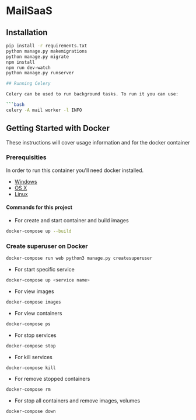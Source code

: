 # MailSaaS

## Installation
```bash
pip install -r requirements.txt
python manage.py makemigrations
python manage.py migrate
npm install
npm run dev-watch
python manage.py runserver

## Running Celery

Celery can be used to run background tasks. To run it you can use:

```bash
celery -A mail worker -l INFO
```
## Getting Started with Docker

These instructions will cover usage information and for the docker container 


### Prerequisities

In order to run this container you'll need docker installed.

* [Windows](https://docs.docker.com/windows/started)
* [OS X](https://docs.docker.com/mac/started/)
* [Linux](https://docs.docker.com/linux/started/)

#### Commands for this project

- For create and start container and build images

```bash
docker-compose up --build    
```
###  Create superuser on Docker

```bash
docker-compose run web python3 manage.py createsuperuser
```

- For start specific service 

```bash
docker-compose up <service name>
```

- For view images
```bash
docker-compose images
```

- For view containers

```bash
docker-compose ps
```

- For stop services
```bash
docker-compose stop
```

- For kill services
```bash
docker-compose kill
```

- For remove stopped containers
```bash
docker-compose rm
```

- For stop all containers and remove images, volumes
```bash
docker-compose down
```